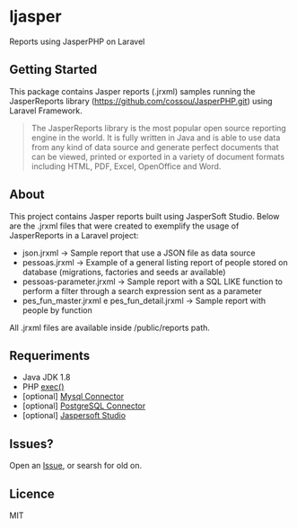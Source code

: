 # ljasper
Reports using JasperPHP on Laravel

## Getting Started
This package contains Jasper reports (.jrxml) samples running the JasperReports library (https://github.com/cossou/JasperPHP.git) using Laravel Framework.

> The JasperReports library is the most popular open source reporting engine in the world. It is fully written in Java and is able to use data from any kind of data source and generate perfect documents that can be viewed, printed or exported in a variety of document formats including HTML, PDF, Excel, OpenOffice and Word.

## About
This project contains Jasper reports built using JasperSoft Studio. Below are the .jrxml files that were created to exemplify the usage of JasperReports in a Laravel project:

* json.jrxml -> Sample report that use a JSON file as data source
* pessoas.jrxml -> Example of a general listing report of people stored on database (migrations, factories and seeds ar available)
* pessoas-parameter.jrxml -> Sample report with a SQL LIKE function to perform a filter through a search expression sent as a parameter 
* pes_fun_master.jrxml e pes_fun_detail.jrxml -> Sample report with people by function

All .jrxml files are available inside /public/reports path.

## Requeriments
* Java JDK 1.8
* PHP [exec()](http://php.net/manual/function.exec.php)
* [optional] [Mysql Connector](http://dev.mysql.com/downloads/connector/j/) 
* [optional] [PostgreSQL Connector](https://jdbc.postgresql.org/download.html) 
* [optional] [Jaspersoft Studio](http://community.jaspersoft.com/project/jaspersoft-studio) 


## Issues?
Open an [Issue](https://github.com/phcayres/ljasper/issues), or searsh for old on.

## Licence
MIT
